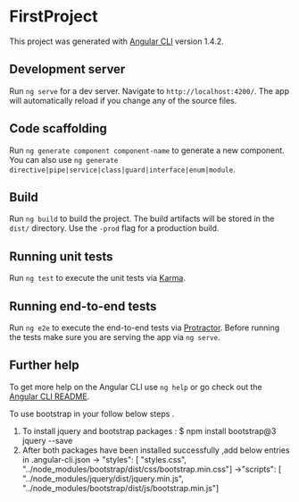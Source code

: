 # FirstProject

This project was generated with [Angular CLI](https://github.com/angular/angular-cli) version 1.4.2.

## Development server

Run `ng serve` for a dev server. Navigate to `http://localhost:4200/`. The app will automatically reload if you change any of the source files.

## Code scaffolding

Run `ng generate component component-name` to generate a new component. You can also use `ng generate directive|pipe|service|class|guard|interface|enum|module`.

## Build

Run `ng build` to build the project. The build artifacts will be stored in the `dist/` directory. Use the `-prod` flag for a production build.

## Running unit tests

Run `ng test` to execute the unit tests via [Karma](https://karma-runner.github.io).

## Running end-to-end tests

Run `ng e2e` to execute the end-to-end tests via [Protractor](http://www.protractortest.org/).
Before running the tests make sure you are serving the app via `ng serve`.

## Further help

To get more help on the Angular CLI use `ng help` or go check out the [Angular CLI README](https://github.com/angular/angular-cli/blob/master/README.md).


To use bootstrap in your follow below steps .

1. To install jquery and bootstrap packages : $ npm install bootstrap@3 jquery --save
2. After both packages have been installed successfully ,add below entries in .angular-cli.json
      -> "styles": [
                "styles.css",
                "../node_modules/bootstrap/dist/css/bootstrap.min.css"]
      ->"scripts": [ 
                  "../node_modules/jquery/dist/jquery.min.js",
                  "../node_modules/bootstrap/dist/js/bootstrap.min.js"]
